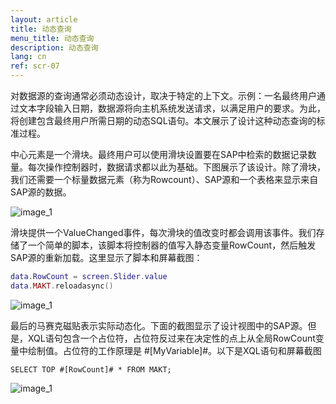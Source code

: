 ```yaml
---
layout: article
title: 动态查询
menu_title: 动态查询
description: 动态查询
lang: cn
ref: scr-07
---
```

对数据源的查询通常必须动态设计，取决于特定的上下文。示例：一名最终用户通过文本字段输入日期，数据源将向主机系统发送请求，以满足用户的要求。为此，将创建包含最终用户所需日期的动态SQL语句。本文展示了设计这种动态查询的标准过程。

中心元素是一个滑块。最终用户可以使用滑块设置要在SAP中检索的数据记录数量。每次操作控制器时，数据请求都以此为基础。下图展示了该设计。除了滑块，我们还需要一个标量数据元素（称为Rowcount）、SAP源和一个表格来显示来自SAP源的数据。

![image_1](/assets/images/scripting/queries/misc_dynamische_Abfrage_01.png)

滑块提供一个ValueChanged事件，每次滑块的值改变时都会调用该事件。我们存储了一个简单的脚本，该脚本将控制器的值写入静态变量RowCount，然后触发SAP源的重新加载。这里显示了脚本和屏幕截图：

```lua
data.RowCount = screen.Slider.value
data.MAKT.reloadasync()
```

![image_1](/assets/images/scripting/queries/misc_dynamische_Abfrage_02.png)

最后的马赛克磁贴表示实际动态化。下面的截图显示了设计视图中的SAP源。但是，XQL语句包含一个占位符，占位符反过来在决定性的点上从全局RowCount变量中绘制值。占位符的工作原理是 #[MyVariable]#。以下是XQL语句和屏幕截图

`SELECT TOP #[RowCount]# * FROM MAKT;`

![image_1](/assets/images/scripting/queries/misc_dynamische_Abfrage_03.png)
